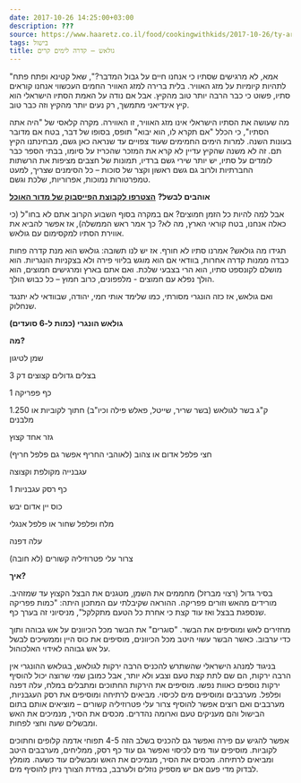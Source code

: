 ```yaml
---
date: 2017-10-26 14:25:00+03:00
description: ???
source: https://www.haaretz.co.il/food/cookingwithkids/2017-10-26/ty-article/0000017f-f8ff-d318-afff-fbff441f0000
tags: בישול
title: גולאש – קדרה לימים קרים
---
```


"אמא, לא מרגישים שסתיו כי אנחנו חיים על גבול המדבר?", שאל קטינא ופתח פתח לתהיות קיומיות על מזג האוויר. בלית ברירה למזג האוויר החמים העכשווי אנחנו קוראים סתיו, פשוט כי כבר הרבה יותר טוב מהקיץ. אבל אם נודה על האמת הסתיו הישראלי הוא קיץ אינדיאני מתמשך, רק נעים יותר מהקיץ וזה כבר טוב.

מה שעושה את הסתיו הישראלי אינו מזג האוויר, זו האווירה. מקרה קלאסי של "היה אתה הסתיו", כי הכלל "אם תקרא לו, הוא יבוא" תופס, בסופו של דבר, בטח אם מדובר בעונות השנה. למרות הימים החמימים שעוד צפויים עד שנראה כאן גשם, מבחינתנו הקיץ תם. זה לא משנה שהקיץ עדיין לא קרא את המזכר שהכריז על סיומו, בבתי הספר כבר לומדים על סתיו, יש יותר שירי גשם ברדיו, תמונות של חצבים מציפות את הרשתות החברתיות ולרוב גם גשם ראשון וקצר של סוכות – כל הסימנים שצריך, למעט טמפרטורות נמוכות, אפרוריות, שלכת וגשם.

**אוהבים לבשל?** **[הצטרפו לקבוצת הפייסבוק של מדור האוכל](https://www.facebook.com/groups/135499163724115/)**

אבל למה להיות כל הזמן חמוצים? אם במקרה בסוף השבוע הקרוב אתם לא בחו"ל (כי כאלה אנחנו, בטח קוראי הארץ, מה לא? כך אמר ראש הממשלה), אז אפשר להביא את אווירת הסתיו למקסימום עם גולאש.

תגידו מה גולאש? אמרנו סתיו לא חורף. אז יש לנו תשובה: גולאש הוא מנת קדרה פחות כבדה ממנות קדרה אחרות, בוודאי אם הוא מוגש בליווי פירה ולא בצקניות הונגריות. הוא מושלם לקונספט סתיו, הוא הרי בצבעי שלכת. ואם אתם בארץ ומרגישים חמוצים, הוא הולך נפלא עם חמוצים - מלפפונים, כרוב חמוץ – כל כבוש הולך.

ואם גולאש, אז כזה הונגרי מסורתי, כמו שלימד אותי חמי, יהודה, שבוודאי לא יתנגד שנחלוק.

**גולאש הונגרי (כמות ל-6 סועדים)**

**מה?**

שמן לטיגון

3 בצלים גדולים קצוצים דק

1 כף פפריקה

1.250 ק"ג בשר לגולאש (בשר שריר, שייטל, פאלש פילה וכיו"ב) חתוך לקוביות או מלבנים

גזר אחד קצוץ

חצי פלפל אדום או צהוב (לאוהבי החריף אפשר גם פלפל חריף)

עגבנייה מקולפת וקצוצה

1 כף רסק עגבניות

כוס יין אדום יבש

מלח ופלפל שחור או פלפל אנגלי

עלה דפנה

צרור עלי פטרוזיליה קשורים (לא חובה)

**איך?**

בסיר גדול (רצוי מברזל) מחממים את השמן, מטגנים את הבצל הקצוץ עד שמזהיב. מורידים מהאש וזורים פפריקה. ההוראה שקיבלתי עם המתכון היתה: "כמות פפריקה שנספגת בבצל ואז עוד קצת כי אחרת כל הטעם מתקלקל", מניסיוני זה בערך כף.

מחזירים לאש ומוסיפים את הבשר. "סוגרים" את הבשר מכל הכיוונים על אש גבוהה ותוך כדי ערבוב. כאשר הבשר עשוי היטב מכל הכיוונים, מוסיפים את כוס היין וממשיכים לבשל על אש גבוהה לאידוי האלכוהול.

בניגוד למנהג הישראלי שהשתרש להכניס הרבה ירקות לגולאש, בגולאש ההונגרי אין הרבה ירקות, הם שם לתת קצת טעם וצבע ולא יותר, אבל כמובן שמי שרוצה יכול להוסיף ירקות נוספים כאוות נפשו. מוסיפים את הירקות החתוכים ומתבלים במלח, עלה דפנה ופלפל. מערבבים ומוסיפים מים לכיסוי. מביאים לרתיחה ומוסיפים את רסק העגבניות, מערבבים ואם רוצים אפשר להוסיף צרור עלי פטרוזיליה קשורים – מוציאים אותם בתום הבישול והם מעניקים טעם וארומה נהדרים. מכסים את הסיר, מנמיכים את האש ומבשלים שעה וחצי לפחות.

אפשר להגיש עם פירה ואפשר גם להכניס בשלב הזה 4-5 תפוחי אדמה קלופים וחתוכים לקוביות. מוסיפים עוד מים לכיסוי ואפשר גם עוד כף רסק, ממליחים, מערבבים היטב ומביאים לרתיחה. מכסים את הסיר, מנמיכים את האש ומבשלים עוד כשעה. מומלץ לבדוק מדי פעם אם יש מספיק נוזלים ולערבב, במידת הצורך ניתן להוסיף מים.